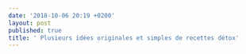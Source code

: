 ```yaml
---
date: '2018-10-06 20:19 +0200'
layout: post
published: true
title: ' Plusieurs idées originales et simples de recettes détox'
---
```


